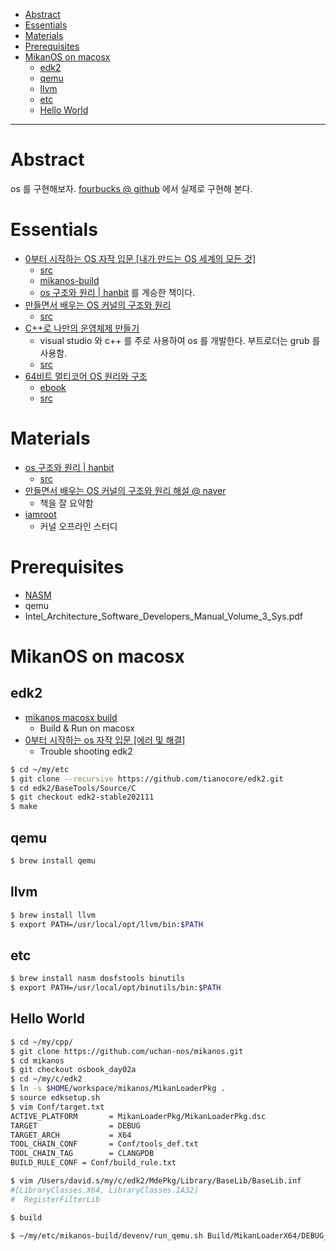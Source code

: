 - [Abstract](#abstract)
- [Essentials](#essentials)
- [Materials](#materials)
- [Prerequisites](#prerequisites)
- [MikanOS on macosx](#mikanos-on-macosx)
  - [edk2](#edk2)
  - [qemu](#qemu)
  - [llvm](#llvm)
  - [etc](#etc)
  - [Hello World](#hello-world)

----

# Abstract

os 를 구현해보자. [fourbucks @ github](https://github.com/iamslash/fourbucks) 에서 실제로 구현해 본다.

# Essentials

* [0부터 시작하는 OS 자작 입문 [내가 만드는 OS 세계의 모든 것]](http://www.acornpub.co.kr/book/operating-system)
  * [src](https://github.com/uchan-nos/mikanos)
  * [mikanos-build](https://github.com/uchan-nos/mikanos-build)
  * [os 구조와 원리 | hanbit](https://www.hanbit.co.kr/store/books/look.php?p_code=B9833754652) 를 계승한 책이다.
* [만들면서 배우는 OS 커널의 구조와 원리](http://www.hanbit.co.kr/store/books/look.php?p_code=B1271180320)
  * [src](https://github.com/iamroot-kernel-13th-x86/book_os_kernel_structure_principle)
* [C++로 나만의 운영체제 만들기](http://acornpub.co.kr/book/cplus-os-development)
  * visual studio 와 c++ 를 주로 사용하여 os 를 개발한다. 부트로더는 grub 를 사용함.
  * [src](https://github.com/pdpdds/SkyOS)
* [64비트 멀티코어 OS 원리와 구조](http://www.mint64os.pe.kr)
  * [ebook](http://www.yes24.com/Product/Goods/65061299?scode=032&OzSrank=1)
  * [src](https://github.com/kkamagui/mint64os-examples)

# Materials

* [os 구조와 원리 | hanbit](https://www.hanbit.co.kr/store/books/look.php?p_code=B9833754652)
  * [src](https://github.com/hide27k/haribote-os)
* [만들면서 배우는 OS 커널의 구조와 원리 해설 @ naver](https://blog.naver.com/hyuga777/80125530101)
  * 책을 잘 요약함
* [iamroot](http://www.iamroot.org/)
  * 커널 오프라인 스터디

# Prerequisites

* [NASM](https://www.nasm.us/)
* qemu
* Intel_Architecture_Software_Developers_Manual_Volume_3_Sys.pdf

# MikanOS on macosx

## edk2

* [mikanos macosx build](https://qiita.com/yamoridon/items/4905765cc6e4f320c9b5)
  * Build & Run on macosx 
* [0부터 시작하는 os 자작 입문 [에러 및 해결]](http://www.kudryavka.me/?p=1056)
  * Trouble shooting edk2

```bash
$ cd ~/my/etc
$ git clone --recursive https://github.com/tianocore/edk2.git
$ cd edk2/BaseTools/Source/C
$ git checkout edk2-stable202111
$ make
```

## qemu

```bash
$ brew install qemu
```

## llvm

```bash
$ brew install llvm
$ export PATH=/usr/local/opt/llvm/bin:$PATH
```

## etc

```bash
$ brew install nasm dosfstools binutils
$ export PATH=/usr/local/opt/binutils/bin:$PATH
```

## Hello World

```bash
$ cd ~/my/cpp/
$ git clone https://github.com/uchan-nos/mikanos.git
$ cd mikanos
$ git checkout osbook_day02a
$ cd ~/my/c/edk2
$ ln -s $HOME/workspace/mikanos/MikanLoaderPkg .
$ source edksetup.sh
$ vim Conf/target.txt
ACTIVE_PLATFORM       = MikanLoaderPkg/MikanLoaderPkg.dsc
TARGET                = DEBUG
TARGET_ARCH           = X64
TOOL_CHAIN_CONF       = Conf/tools_def.txt
TOOL_CHAIN_TAG        = CLANGPDB
BUILD_RULE_CONF = Conf/build_rule.txt

$ vim /Users/david.s/my/c/edk2/MdePkg/Library/BaseLib/BaseLib.inf
#[LibraryClasses.X64, LibraryClasses.IA32]
#  RegisterFilterLib

$ build

$ ~/my/etc/mikanos-build/devenv/run_qemu.sh Build/MikanLoaderX64/DEBUG_CLANGPDB/X64/Loader.efi
```

